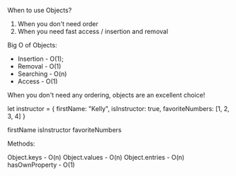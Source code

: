 When to use Objects?
1. When you don't need order
2. When you need fast access / insertion and removal

Big O of Objects:

* Insertion - O(1);
* Removal - O(1)
* Searching - O(n)
* Access - O(1)

When you don't need any ordering, objects are an excellent choice!

let instructor = {
    firstName: "Kelly",
    isInstructor: true,
    favoriteNumbers: [1, 2, 3, 4]
}

firstName  isInstructor  favoriteNumbers

Methods:

Object.keys - O(n)
Object.values - O(n)
Object.entries - O(n)
hasOwnProperty - O(1)